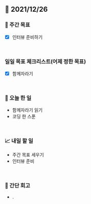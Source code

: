 ## 📅 2021/12/26


### 👏 주간 목표

- [x] 인터뷰 준비하기

<br/>

### 일일 목표 체크리스트(어제 정한 목표)

- [x] 함께자라기

<br/>

### 💯 오늘 한 일

- 함께자라기 읽기
- 코딩 한 스푼

<br/>

### 📈 내일 할 일
 
- 주간 목표 세우기
- 인터뷰 준비

<br/>

### 🤔 간단 회고

- . 






